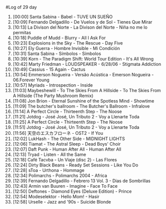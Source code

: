 #Log of 29 day

1. [00:00] Santa Sabina - Babel - TUVE UN SUEÑO
1. [10:09] Fernando Delgadillo - De Vuelos y de Sol - Tienes Que Mirar
1. [10:13] La Divison del Norte - La Divison del Norte - Niña no me lo permitas
1. [10:18] Puddle of Mudd - Blurry - All I Ask For
1. [10:23] Explosions in the Sky - The Rescue - Day Five
1. [10:27] Ely Guerra - Hombre Invisible - Mi Condición
1. [10:31] Santa Sabina - Símbolos - Símbolos
1. [10:39] Korn - The Paradigm Shift: World Tour Edition - It's All Wrong
1. [10:42] Marty Friedman - LOUDSPEAKER - 6/28/06 - Stigmata Addiction
1. [10:49] Cassius - 15 Again - Cactus
1. [10:54] Emmerson Nogueira - Versão Acústica - Emerson Nogueira - 06.Forever Young
1. [10:57] Myriads - Introspection - Inside
1. [11:03] Maybeshewill - To The Skies From A Hillside - To The Skies From A Hillside (The Party Mushroom Remix)
1. [11:08] Jon Brion - Eternal Sunshine of the Spotless Mind - Showtime
1. [11:09] The butcher's ballroom - The Butcher's Ballroom - Infralove
1. [11:14] A Perfect Circle - Thirteenth Step - The Noose
1. [11:21] Jotdog - José José, Un Tributo 2 - Voy a Llenarte Toda
1. [11:25] A Perfect Circle - Thirteenth Step - The Noose
1. [11:51] Jotdog - José José, Un Tributo 2 - Voy a Llenarte Toda
1. [11:56] 天空のエスカフローネ - OST2 - If You
1. [12:02] LukHash - The Other Side - MIDNIGHT LIGHTS
1. [12:06] Tiamat - The Astral Sleep - Dead Boys' Choir
1. [12:07] Daft Punk - Human After All - Human After All
1. [12:13] Tryad - Listen - All the Same
1. [12:18] Café Tacvba - Un Viaje (disc 2) - Las Flores
1. [12:24] Dirty Black Beans - Ready Set Sessions - Like You Do
1. [12:28] sToa - Urthona - Hommage
1. [12:34] Polimarchs - Polimarchs 2004 - Africa
1. [12:39] Fernando Delgadillo - Febrero 13 Vol. 3 - Dias de Sombrillas
1. [12:43] Armin van Buuren - Imagine - Face To Face
1. [12:50] Deftones - Diamond Eyes (Deluxe Edition) - Prince
1. [12:54] Modeselektor - Hello Mom! - Hasir
1. [12:58] Urselle - Jazz and '90s - Suicide Blonde
